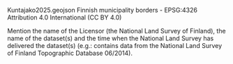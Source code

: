 
Kuntajako2025.geojson
Finnish municipality borders - EPSG:4326
Attribution 4.0 International (CC BY 4.0)

Mention the name of the Licensor (the National Land Survey of Finland), the name of the dataset(s) and the time when the National Land Survey has delivered the dataset(s) (e.g.: contains data from the National Land Survey of Finland Topographic Database 06/2014).